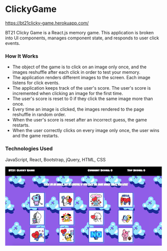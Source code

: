 # ClickyGame
https://bt21clicky-game.herokuapp.com/

BT21 Clicky Game is a React.js memory game. This application is broken into UI components, manages component state, and responds to user click events.

### How It Works
* The object of the game is to click on an image only once, and the images reshuffle after each click in order to test your memory.
* The application renders different images to the screen. Each image listens for click events.
* The application keeps track of the user's score. The user's score is incremented when clicking an image for the first time. 
* The user's score is reset to 0 if they click the same image more than once.
* Every time an image is clicked, the images rendered to the page reshuffle in random order.
* When the user's score is reset after an incorrect guess, the game restarts.
* When the user correctly clicks on every image only once, the user wins and the game restarts.

### Technologies Used
JavaScript, React, Bootstrap, jQuery, HTML, CSS

![Game Screenshot](https://github.com/skalit2010/clickyGame/blob/master/Screen%20Shot%202019-03-03%20at%209.14.03%20PM.png)
